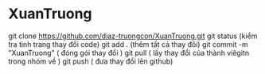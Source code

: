 # XuanTruong
git clone https://github.com/diaz-truongcon/XuanTruong.git
git status (kiểm tra tình trang thay đổi code)
git add . (thêm tất cả thay đôi)
git commit -m "XuanTruong" ( đóng gói thay đổi )
git pull ( lấy thay đổi của thành viêgitn trong nhóm về )
git push ( đưa thay đổi lên github)
